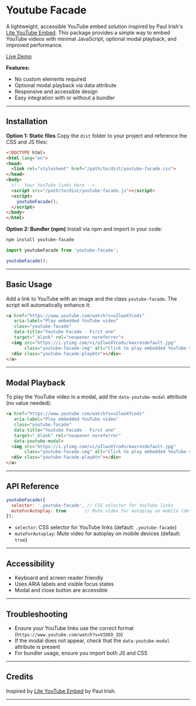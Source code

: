 # Youtube Facade

A lightweight, accessible YouTube embed solution inspired by Paul Irish's [Lite YouTube Embed](https://github.com/paulirish/lite-youtube-embed). This package provides a simple way to embed YouTube videos with minimal JavaScript, optional modal playback, and improved performance.

[Live Demo](https://mikeh74.github.io/youtube-facade/demo)

**Features:**
- No custom elements required
- Optional modal playback via data attribute
- Responsive and accessible design
- Easy integration with or without a bundler

---

## Installation

**Option 1: Static files**
Copy the `dist` folder to your project and reference the CSS and JS files:

```html
<!DOCTYPE html>
<html lang="en">
<head>
  <link rel="stylesheet" href="/path/to/dist/youtube-facade.css">
</head>
<body>
  <!-- Your YouTube links here -->
  <script src="/path/to/dist/youtube-facade.js"></script>
  <script>
    youtubeFacade();
  </script>
</body>
</html>
```

**Option 2: Bundler (npm)**
Install via npm and import in your code:

```bash
npm install youtube-facade
```

```javascript
import youtubeFacade from 'youtube-facade';

youtubeFacade();
```

---

## Basic Usage

Add a link to YouTube with an image and the class `youtube-facade`. The script will automatically enhance it:

```html
<a href="https://www.youtube.com/watch?v=uIlwoXYcods"
   aria-label="Play embedded YouTube video"
   class="youtube-facade"
   data-title="Youtube Facade - First one"
   target="_blank" rel="noopener noreferrer">
  <img src="https://i.ytimg.com/vi/uIlwoXYcods/maxresdefault.jpg"
       class="youtube-facade-img" alt="Click to play embedded YouTube video">
  <div class="youtube-facade-playbtn"></div>
</a>
```

---

## Modal Playback

To play the YouTube video in a modal, add the `data-youtube-modal` attribute (no value needed):

```html
<a href="https://www.youtube.com/watch?v=uIlwoXYcods"
   aria-label="Play embedded YouTube video"
   class="youtube-facade"
   data-title="Youtube Facade - First one"
   target="_blank" rel="noopener noreferrer"
   data-youtube-modal>
  <img src="https://i.ytimg.com/vi/uIlwoXYcods/maxresdefault.jpg"
       class="youtube-facade-img" alt="Click to play embedded YouTube video">
  <div class="youtube-facade-playbtn"></div>
</a>
```

---

## API Reference

```javascript
youtubeFacade({
  selector: '.youtube-facade', // CSS selector for YouTube links
  muteForAutoplay: true       // Mute video for autoplay on mobile (default: true)
});
```

- `selector`: CSS selector for YouTube links (default: `.youtube-facade`)
- `muteForAutoplay`: Mute video for autoplay on mobile devices (default: `true`)

---

## Accessibility
- Keyboard and screen reader friendly
- Uses ARIA labels and visible focus states
- Modal and close button are accessible

---

## Troubleshooting
- Ensure your YouTube links use the correct format (`https://www.youtube.com/watch?v=VIDEO_ID`)
- If the modal does not appear, check that the `data-youtube-modal` attribute is present
- For bundler usage, ensure you import both JS and CSS

---

## Credits
Inspired by [Lite YouTube Embed](https://github.com/paulirish/lite-youtube-embed) by Paul Irish.

---
